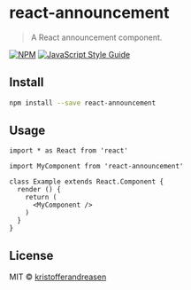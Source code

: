 # react-announcement

> A React announcement component.

[![NPM](https://img.shields.io/npm/v/react-announcement.svg)](https://www.npmjs.com/package/react-announcement) [![JavaScript Style Guide](https://img.shields.io/badge/code_style-standard-brightgreen.svg)](https://standardjs.com)

## Install

```bash
npm install --save react-announcement
```

## Usage

```tsx
import * as React from 'react'

import MyComponent from 'react-announcement'

class Example extends React.Component {
  render () {
    return (
      <MyComponent />
    )
  }
}
```

## License

MIT © [kristofferandreasen](https://github.com/kristofferandreasen)
